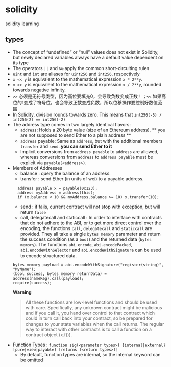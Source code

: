 # solidity
solidity learning

## types
- The concept of “undefined” or “null” values does not exist in Solidity, but newly declared variables always have a default value dependent on its type
- The operators `||` and `&&` apply the common short-circuiting rules
- `uint` and `int` are aliases for `uint256` and `int256`, respectively
- `x << y` is equivalent to the mathematical expression `x * 2**y`.
- `x >> y` is equivalent to the mathematical expression `x / 2**y`, rounded towards negative infinity.
- `>>` 必须是无符号类型，因为高位要填充0，会导致负数变成正数！；`<<` 如果高位的1变成了符号位，也会导致正数变成负数，所以位移操作要控制好数值范围
- In Solidity, division rounds towards zero. This means that `int256(-5) / int256(2) == int256(-2)`
- The address type comes in two largely identical flavors:
  - `address`: Holds a 20 byte value (size of an Ethereum address). ** you are not supposed to send Ether to a plain address **
  - `address` payable: Same as `address`, but with the additional members `transfer` and `send`. **you can send Ether to it**
  - Implicit conversions from `address payable` to `address` are allowed, whereas conversions from `address` to `address payable` must be explicit via `payable(<address>)`.
- Members of Addresses
  - balance : query the balance of an address.
  - transfer : send Ether (in units of wei) to a payable address.
  ```solidity
    address payable x = payable(0x123);
    address myAddress = address(this);
    if (x.balance < 10 && myAddress.balance >= 10) x.transfer(10);
  ```
  - send : if fails, current contract will not stop with exception, but will return `false`
  - call, delegatecall and staticcall : In order to interface with contracts that do not adhere to the ABI, or to get more direct control over the encoding, the functions `call`, `delegatecall` and `staticcall` are provided. They all take a single `bytes memory` parameter and return the success condition (as a `bool`) and the returned data (`bytes memory`). The functions `abi.encode`, `abi.encodePacked`, `abi.encodeWithSelector` and `abi.encodeWithSignature` can be used to encode structured data.
  ```
  bytes memory payload = abi.encodeWithSignature("register(string)", "MyName");
  (bool success, bytes memory returnData) = address(nameReg).call(payload);
  require(success);
  ```
  **Warning**
  > All these functions are low-level functions and should be used with care. Specifically, any unknown contract might be malicious and if you call it, you hand over control to that contract which could in turn call back into your contract, so be prepared for changes to your state variables when the call returns. The regular way to interact with other contracts is to call a function on a contract object (x.f()).
- Function Types : `function sig(<parameter types>) {internal|external} [pure|view|payable] [returns (<return types>)]`
  - By default, function types are internal, so the internal keyword can be omitted